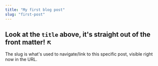 ```yaml
---
title: "My first blog post"
slug: "first-post"
---
```


## Look at the `title` above, it's straight out of the front matter! ↖

The slug is what's used to navigate/link to this specific post, visible right now in the URL.